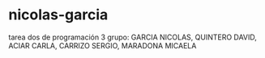 # nicolas-garcia
tarea dos de programación 3  grupo: GARCIA NICOLAS, QUINTERO DAVID, ACIAR CARLA, CARRIZO SERGIO, MARADONA MICAELA
